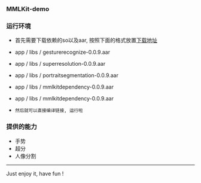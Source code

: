 ### MMLKit-demo

### 运行环境

- 首先需要下载依赖的so以及aar, 按照下面的格式放置[下载地址](https://gitee.com/paddlepaddle/LiteKit/tree/main/Android)
- app / libs / gesturerecognize-0.0.9.aar
- app / libs / superresolution-0.0.9.aar
- app / libs / portraitsegmentation-0.0.9.aar
- app / libs / mmlkitdependency-0.0.9.aar
- app / libs / mmlkitdependency-0.0.9.aar

- `然后就可以直接编译链接, 运行啦`

### 提供的能力

- 手势
- 超分
- 人像分割

---

Just enjoy it, have fun !
